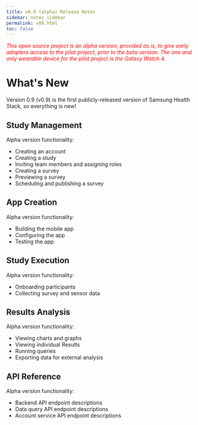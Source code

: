 ```yaml
---
title: v0.9 (alpha) Release Notes
sidebar: notes_sidebar
permalink: v09.html
toc: false
---
```


<span style="color:red">*This open source project is an alpha version, provided as is, to give early adopters access to the pilot project, prior to the beta version. The one and only wearable device for the pilot project is the Galaxy Watch 4.*</span>

# What's New

Version 0.9 (v0.9) is the first publicly-released version of Samsung Health Stack, so everything is new!

## Study Management

Alpha version functionality:

- Creating an account
- Creating a study
- Inviting team members and assigning roles
- Creating a survey
- Previewing a survey
- Scheduling and publishing a survey

## App Creation

Alpha version functionality:

- Building the mobile app
- Configuring the app
- Testing the app

## Study Execution

Alpha version functionality:

- Onboarding participants
- Collecting survey and sensor data

## Results Analysis

Alpha version functionality:

- Viewing charts and graphs
- Viewing individual Results
- Running queries
- Exporting data for external analysis

## API Reference

Alpha version functionality:

- Backend API endpoint descriptions
- Data query API endpoint descriptions
- Account service API endpoint descriptions

